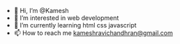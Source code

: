 - 👋 Hi, I’m @Kamesh
- 👀 I’m interested in web development
- 🌱 I’m currently learning html css javascript
- 📫 How to reach me kameshravichandhran@gmail.com
<!---
KameshJavaProject/KameshJavaProject is a ✨ special ✨ repository because its `README.md` (this file) appears on your GitHub profile.
You can click the Preview link to take a look at your changes.
--->
